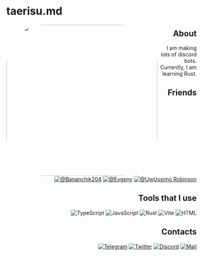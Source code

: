 # taerisu.md

<img align="left" width=400px src="https://avatars.githubusercontent.com/u/57483029?v=4" alt="Avatar" style="border-radius: 25%" />

<div align=right>

  ## About

  I am making lots of discord bots. Currently, I am learning Rust.

  <h2>Friends</h2>

  [![@Bananchik204](https://img.shields.io/badge/-Bananchik204-222222?style=for-the-badge)](https://github.com/Bananchik204)
  [![@Evgeny](https://img.shields.io/badge/-Evgeny-222222?style=for-the-badge)](https://github.com/itsLameni)
  [![@UwUssimo Robinson](https://img.shields.io/badge/-UwUssimo%20Robinson-222222?style=for-the-badge)](https://github.com/uwussimo)

  ## Tools that I use

  ![TypeScript](https://img.shields.io/badge/-TypeScript-222222?style=for-the-badge&logo=TypeScript&logoColor=638bb6)
  ![JavaScript](https://img.shields.io/badge/-JavaScript-222222?style=for-the-badge&logo=JavaScript&logoColor=b6ac63)
  ![Rust](https://img.shields.io/badge/-Rust-222222?style=for-the-badge&logo=Rust&logoColor=97857d)
  ![Vite](https://img.shields.io/badge/-Vite-222222?style=for-the-badge&logo=Vite&logoColor=837d97)
  ![HTML](https://img.shields.io/badge/-HTML5-222222?style=for-the-badge&logo=html5&logoColor=b67663)

  ## Contacts

  [![Telegram](https://img.shields.io/badge/-Telegram-222222?style=for-the-badge&logo=Telegram&logoColor=639ab6)](https://t.me/AlexiyRybin)
  [![Twitter](https://img.shields.io/badge/-Twitter-222222?style=for-the-badge&logo=Twitter&logoColor=6396b6)](https://twitter.com/taerisu_)
  [![Discord](https://img.shields.io/badge/-Discord-222222?style=for-the-badge&logo=Discord&logoColor=636ab6)](https://discord.com/users/586128640136445964)
  [![Mail](https://img.shields.io/badge/-Mail-222222?style=for-the-badge&logo=gmail&logoColor=b66467)](mailto:alexiy.rybin@gmail.com)

</div>
